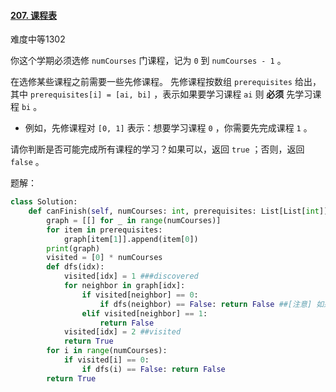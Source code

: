 #### [207. 课程表](https://leetcode.cn/problems/course-schedule/)

难度中等1302

你这个学期必须选修 `numCourses` 门课程，记为 `0` 到 `numCourses - 1` 。

在选修某些课程之前需要一些先修课程。 先修课程按数组 `prerequisites` 给出，其中 `prerequisites[i] = [ai, bi]` ，表示如果要学习课程 `ai` 则 **必须** 先学习课程  `bi` 。

- 例如，先修课程对 `[0, 1]` 表示：想要学习课程 `0` ，你需要先完成课程 `1` 。

请你判断是否可能完成所有课程的学习？如果可以，返回 `true` ；否则，返回 `false` 。



题解：

```python
class Solution:
    def canFinish(self, numCourses: int, prerequisites: List[List[int]]) -> bool:
        graph = [[] for _ in range(numCourses)]
        for item in prerequisites:
            graph[item[1]].append(item[0])
        print(graph)
        visited = [0] * numCourses
        def dfs(idx): 
            visited[idx] = 1 ###discovered
            for neighbor in graph[idx]:
                if visited[neighbor] == 0:
                    if dfs(neighbor) == False: return False ##[注意] 如果是False，可以直接返回False；否则不能直接返回。
                elif visited[neighbor] == 1:
                    return False
            visited[idx] = 2 ##visited
            return True
        for i in range(numCourses):
            if visited[i] == 0:
                if dfs(i) == False: return False
        return True
```

